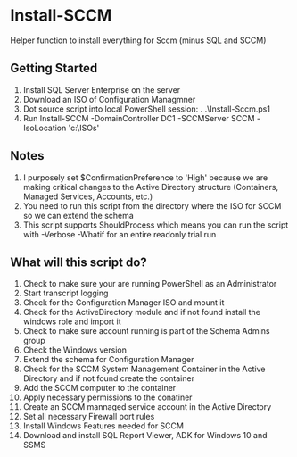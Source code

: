 # Install-SCCM

Helper function to install everything for Sccm (minus SQL and SCCM)

## Getting Started

1. Install SQL Server Enterprise on the server
2. Download an ISO of Configuration Managmner
3. Dot source script into local PowerShell session: . .\Install-Sccm.ps1
4. Run Install-SCCM -DomainController DC1 -SCCMServer SCCM -IsoLocation 'c:\ISOs\'

## Notes

1. I purposely set $ConfirmationPreference to 'High' because we are making critical changes to the Active Directory structure (Containers, Managed Services, Accounts, etc.)
2. You need to run this script from the directory where the ISO for SCCM so we can extend the schema
3. This script supports ShouldProcess which means you can run the script with -Verbose -Whatif for an entire readonly trial run

## What will this script do?

1. Check to make sure your are running PowerShell as an Administrator
2. Start transcript logging
3. Check for the Configuration Manager ISO and mount it
4. Check for the ActiveDirectory module and if not found install the windows role and import it
5. Check to make sure account running is part of the Schema Admins group
6. Check the Windows version
7. Extend the schema for Configuration Manager
8. Check for the SCCM System Management Container in the Active Directory and if not found create the container
9. Add the SCCM computer to the container
10. Apply necessary permissions to the conatiner
11. Create an SCCM mannaged service account in the Active Directory
12. Set all necessary Firewall port rules
13. Install Windows Features needed for SCCM
14. Download and install SQL Report Viewer, ADK for Windows 10 and SSMS
